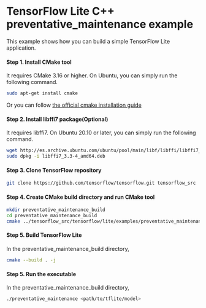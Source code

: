 # TensorFlow Lite C++ preventative_maintenance example

This example shows how you can build a simple TensorFlow Lite application.

#### Step 1. Install CMake tool

It requires CMake 3.16 or higher. On Ubuntu, you can simply run the following
command.

```sh
sudo apt-get install cmake
```

Or you can follow
[the official cmake installation guide](https://cmake.org/install/)

#### Step 2. Install libffi7 package(Optional)

It requires libffi7. On Ubuntu 20.10 or later, you can simply run the following
command.

```sh
wget http://es.archive.ubuntu.com/ubuntu/pool/main/libf/libffi/libffi7_3.3-4_amd64.deb
sudo dpkg -i libffi7_3.3-4_amd64.deb
```

#### Step 3. Clone TensorFlow repository

```sh
git clone https://github.com/tensorflow/tensorflow.git tensorflow_src
```

#### Step 4. Create CMake build directory and run CMake tool

```sh
mkdir preventative_maintenance_build
cd preventative_maintenance_build
cmake ../tensorflow_src/tensorflow/lite/examples/preventative_maintenance
```

#### Step 5. Build TensorFlow Lite

In the preventative_maintenance_build directory,

```sh
cmake --build . -j
```

#### Step 5. Run the executable

In the preventative_maintenance_build directory,

```sh
./preventative_maintenance <path/to/tflite/model>
```
